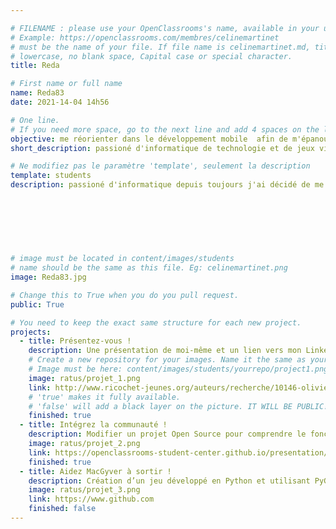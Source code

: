 ```yaml
---

# FILENAME : please use your OpenClassrooms's name, available in your url.
# Example: https://openclassrooms.com/membres/celinemartinet
# must be the name of your file. If file name is celinemartinet.md, title is celinemartinet.
# lowercase, no blank space, Capital case or special character.
title: Reda

# First name or full name
name: Reda83
date: 2021-14-04 14h56

# One line.
# If you need more space, go to the next line and add 4 spaces on the left, as in 'description'.
objective: me réorienter dans le développement mobile  afin de m'épanouir professionnellement.
short_description: passioné d'informatique de technologie et de jeux video.

# Ne modifiez pas le paramètre 'template', seulement la description
template: students
description: passioné d'informatique depuis toujours j'ai décidé de me réorienté dans le développement mobile afin de m'épanouir et travailler sur des projets enrichissants. 
    
    
    
    
    
   

# image must be located in content/images/students
# name should be the same as this file. Eg: celinemartinet.png
image: Reda83.jpg

# Change this to True when you do you pull request.
public: True

# You need to keep the exact same structure for each new project.
projects:
  - title: Présentez-vous !
    description: Une présentation de moi-même et un lien vers mon LinkedIn.
    # Create a new repository for your images. Name it the same as your nickname and profile picture.
    # Image must be here: content/images/students/yourrepo/project1.png
    image: ratus/projet_1.png
    link: http://www.ricochet-jeunes.org/auteurs/recherche/10146-olivier-vogel
    # 'true' makes it fully available.
    # 'false' will add a black layer on the picture. IT WILL BE PUBLIC!
    finished: true
  - title: Intégrez la communauté !
    description: Modifier un projet Open Source pour comprendre le fonctionnement de Git, de Github et des pull requests. 
    image: ratus/projet_2.png
    link: https://openclassrooms-student-center.github.io/presentation/students/ratus.html
    finished: true
  - title: Aidez MacGyver à sortir !
    description: Création d’un jeu développé en Python et utilisant PyGame.
    image: ratus/projet_3.png
    link: https://www.github.com
    finished: false
---
```

